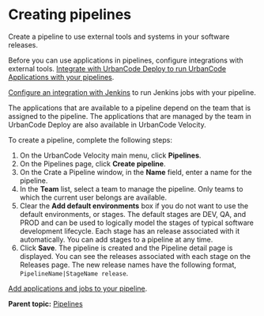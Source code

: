 # Creating pipelines

Create a pipeline to use external tools and systems in your software releases.

Before you can use applications in pipelines, configure integrations with external tools. [Integrate with UrbanCode Deploy to run UrbanCode Applications with your pipelines](../../com.uvelocity.doc/topics/t_integration_UCD.md#).

[Configure an integration with Jenkins](../../com.uvelocity.doc/topics/t_integration_Jenkins.md#) to run Jenkins jobs with your pipeline.

The applications that are available to a pipeline depend on the team that is assigned to the pipeline. The applications that are managed by the team in UrbanCode Deploy are also available in UrbanCode Velocity.

To create a pipeline, complete the following steps:

1.   On the UrbanCode Velocity main menu, click **Pipelines**. 
2.   On the Pipelines page, click **Create pipeline**. 
3.   On the Crate a Pipeline window, in the **Name** field, enter a name for the pipeline. 
4.   In the **Team** list, select a team to manage the pipeline. Only teams to which the current user belongs are available.
5.   Clear the **Add default environments** box if you do not want to use the default environments, or stages. The default stages are DEV, QA, and PROD and can be used to logically model the stages of typical software development lifecycle. Each stage has an release associated with it automatically. You can add stages to a pipeline at any time.
6.   Click **Save**. The pipeline is created and the Pipeline detail page is displayed. You can see the releases associated with each stage on the Releases page. The new release names have the following format, `PipelineName|StageName release`.

[Add applications and jobs to your pipeline](cr_pipeline_manage.md#).

**Parent topic:** [Pipelines](../../com.crelease.doc/topics/cr_pipelines_ov.md)

